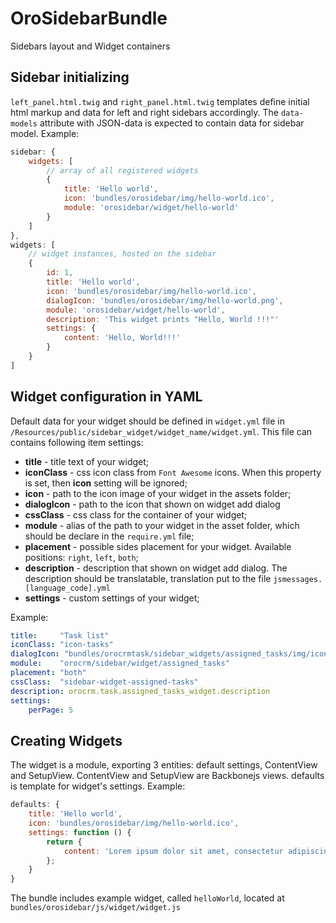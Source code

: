 OroSidebarBundle
================

Sidebars layout and Widget containers

## Sidebar initializing
`left_panel.html.twig` and `right_panel.html.twig` templates define initial html markup and data
for left and right sidebars accordingly. The `data-models` attribute with JSON-data is expected
to contain data for sidebar model. Example:

```js
sidebar: {
    widgets: [
        // array of all registered widgets
        {
            title: 'Hello world',
            icon: 'bundles/orosidebar/img/hello-world.ico',
            module: 'orosidebar/widget/hello-world'
        }
    ]
},
widgets: [
    // widget instances, hosted on the sidebar
    {
        id: 1,
        title: 'Hello world',
        icon: 'bundles/orosidebar/img/hello-world.ico',
        dialogIcon: 'bundles/orosidebar/img/hello-world.png',
        module: 'orosidebar/widget/hello-world',
        description: 'This widget prints "Hello, World !!!"'
        settings: {
            content: 'Hello, World!!!'
        }
    }
]
```

## Widget configuration in YAML
Default data for your widget should be defined in `widget.yml` file in
`/Resources/public/sidebar_widget/widget_name/widget.yml`. This file can contains following item settings:

* **title** - title text of your widget;
* **iconClass** - css icon class from `Font Awesome` icons. When this property is set, then **icon** setting will be ignored;
* **icon** - path to the icon image of your widget in the assets folder;
* **dialogIcon** - path to the icon that shown on widget add dialog
* **cssClass** - css class for the container of your widget;
* **module** - alias of the path to your widget in the asset folder, which should be declare in the `require.yml` file;
* **placement** - possible sides placement for your widget. Available positions: `right`, `left`, `both`;
* **description** - description that shown on widget add dialog. The description should be translatable, translation put to the file `jsmessages.[language_code].yml`  
* **settings** - custom settings of your widget;

Example:

```yml
title:     "Task list"
iconClass: "icon-tasks"
dialogIcon: "bundles/orocrmtask/sidebar_widgets/assigned_tasks/img/icon-task.png"
module:    "orocrm/sidebar/widget/assigned_tasks"
placement: "both"
cssClass:  "sidebar-widget-assigned-tasks"
description: orocrm.task.assigned_tasks_widget.description
settings:
    perPage: 5
```

## Creating Widgets
The widget is a module, exporting 3 entities: default settings, ContentView and SetupView.
ContentView and SetupView are Backbonejs views. defaults is template for widget's settings. Example:

```js
defaults: {
    title: 'Hello world',
    icon: 'bundles/orosidebar/img/hello-world.ico',
    settings: function () {
        return {
            content: 'Lorem ipsum dolor sit amet, consectetur adipiscing elit. Suspendisse pulvinar.'
        };
    }
}
```
    
The bundle includes example widget, called `helloWorld`, located at `bundles/orosidebar/js/widget/widget.js`
